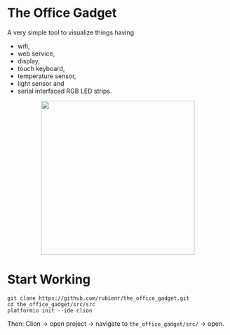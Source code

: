 # The Office Gadget
A very simple tool to visualize things having

* wifi,
* web service,
* display,
* touch keyboard,
* temperature sensor,
* light sensor and
* serial interfaced RGB LED strips.

<p align="center">
  <img src="https://github.com/rubienr/the_office_gadget/blob/master/docs/tog.jpg?raw=true" width="350"/>
</p>

# Start Working
```
git clone https://github.com/rubienr/the_office_gadget.git
cd the_office_gadget/src/src
platformio init --ide clion
```
Then: Clion -> open project -> navigate to `the_office_gadget/src/` -> open.
